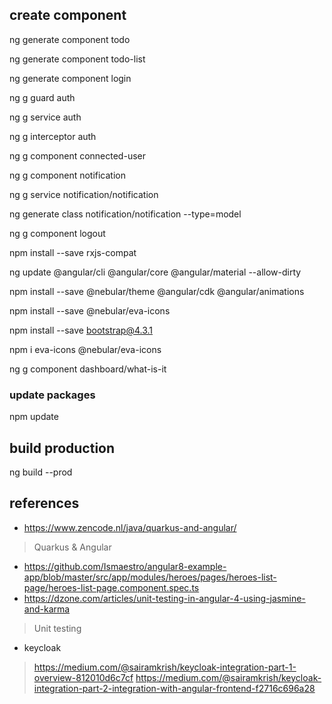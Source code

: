 ## create component

ng generate component todo

ng generate component todo-list

ng generate component login

ng g guard auth

ng g service auth

ng g interceptor auth

ng g component connected-user

ng g component notification

ng g service notification/notification

ng generate class notification/notification --type=model

ng g component logout

npm install --save rxjs-compat

ng update @angular/cli @angular/core @angular/material --allow-dirty

npm install --save @nebular/theme @angular/cdk @angular/animations

npm install --save @nebular/eva-icons

npm install --save bootstrap@4.3.1

npm i eva-icons @nebular/eva-icons

ng g component dashboard/what-is-it

### update packages

npm update

## build production

ng build --prod

## references
- https://www.zencode.nl/java/quarkus-and-angular/
> Quarkus & Angular
- https://github.com/Ismaestro/angular8-example-app/blob/master/src/app/modules/heroes/pages/heroes-list-page/heroes-list-page.component.spec.ts
- https://dzone.com/articles/unit-testing-in-angular-4-using-jasmine-and-karma
> Unit testing
- keycloak
> https://medium.com/@sairamkrish/keycloak-integration-part-1-overview-812010d6c7cf
> https://medium.com/@sairamkrish/keycloak-integration-part-2-integration-with-angular-frontend-f2716c696a28

